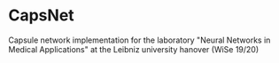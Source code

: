 # CapsNet
Capsule network implementation for the laboratory "Neural Networks in Medical Applications" at the Leibniz university hanover (WiSe 19/20)
